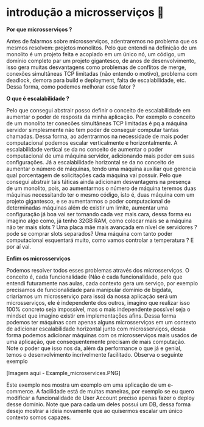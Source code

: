 # introdução a microsserviços :runner:

**Por que microsserviços ?**

Antes de falarmos sobre microsserviços, adentraremos no problema que os mesmos resolvem: projetos monolitos. Pelo que entendi na definição de um monolito é um projeto feita e acoplado em um único nó, um código, um domínio completo par um projeto gigantesco, de anos de desenvolvimento, isso gera muitas desvantagens como problemas de conflitos de merge, conexões simultâneas TCP limitadas (não entendo o motivo), problema com deadlock, demora para build e deployment, falta de escalabilidade, etc. Dessa forma, como podemos melhorar esse fator  ?

 

**O que é escalabilidade ?**

Pelo que consegui abstrair posso definir o conceito de escalabilidade em aumentar o poder de resposta da minha aplicação. Por exemplo o conceito de um monolito ter conecões simultâneas TCP limitadas é pq a máquina servidor simplesmente não tem poder de conseguir computar tantas chamadas. Dessa forma, ao adentrarmos na necessidade de mais poder computacional podemos escalar verticalmente e horizontalmente. A escalabilidade vertical se da no conceito de aumentar o poder computacional de uma máquina servidor, adicionando mais poder em suas configurações. Já a escalabilidade horizontal se da no conceito de aumentar o número de máquinas, tendo uma máquina auxiliar que gerencia qual porcentagem de solicitações cada máquina vai possuir. Pelo que consegui abstrair tais táticas ainda adicionam desvantagens na presença de um monolito, pois, ao aumentarmos o número de máquina teremos duas máquinas necessitando ter o mesmo código, isto é, duas máquina com um projeto gigantesco, e se aumentarmos o poder computacional de determinadas máquinas além de existir um limite, aumentar uma configuração já boa vai ser tornando cada vez mais cara, dessa forma eu imagino algo como, já tenho 32GB RAM, como colocar mais se a máquina não ter mais slots ? Uma placa mãe mais avançada em nível de servidores ? pode se comprar slots separados? Uma máquina com tanto poder computacional esquentará muito, como vamos controlar a temperatura ? E por aí vai.



**Enfim os microsserviços**

Podemos resolver todos esses problemas através dos microsserviços. O conceito é, cada funcionalidade (Não é cada funcionalidade, pelo que entendi futuramente nas aulas, cada contexto gera um serviço, por exemplo precisamos de funcionalidade para manipular domínio de bigdata, criaríamos um microsserviço para isso) da nossa aplicação será um microsserviços, ele é independente dos outros, imagino que realizar isso 100% concreto seja impossível, mas o mais independente possível seja o mindset que imagino existir em implementações afins. Dessa forma podemos ter máquinas com apenas alguns microsserviços em um contexto de adicionar escalabilidade horizontal junto com microsserviços, dessa forma podemos adicionar máquinas com os microsserviços mais usados de uma aplicação, que consequentemente precisam de mais computação. Note o poder que isso nos da, além da performance o que já e genial, temos o desenvolvimento incrivelmente facilitado. Observa o seguinte exemplo



[Imagem aqui - Example_microservices.PNG]



Este exemplo nos mostra um exemplo em uma aplicação de um e-commerce. A facilidade está de muitas maneiras, por exemplo se eu quero modificar a funcionalidade de User Account preciso apenas fazer o deploy desse domínio. Note que para cada um deles possui um DB, dessa forma desejo mostrar a ideia novamente que ao quisermos escalar um único contexto somos capazes.

